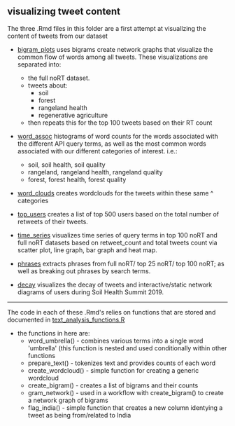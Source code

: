 ## visualizing tweet content  

The three .Rmd files in this folder are a first attempt at visuallzing the content of tweets from our dataset

* [bigram_plots](https://github.com/Science-for-Nature-and-People/soc-twitter/blob/master/tweet_content/bigram_plots.Rmd) uses bigrams create network graphs that visualize the common flow of words among all tweets.  These visualizations are separated into:  
  - the full noRT dataset. 
  - tweets about:
      - soil 
      - forest 
      - rangeland health
      - regenerative agriculture
   - then repeats this for the top 100 tweets based on their RT count
     
     
     
* [word_assoc](https://github.com/Science-for-Nature-and-People/soc-twitter/blob/master/tweet_content/word_assoc.Rmd) histograms of word counts for the words associated with the different API query terms, as well as the most common words associated with our different categories of interest. i.e.:
  - soil, soil health, soil quality
  - rangeland, rangeland health, rangeland quality
  - forest, forest health, forest quality 
    
      
* [word_clouds](https://github.com/Science-for-Nature-and-People/soc-twitter/blob/master/tweet_content/word_clouds.Rmd) creates wordclouds for the tweets within these same ^ categories 

* [top_users](https://github.com/meilinshi/soc-twitter/blob/time_series/tweet_content/top_users.Rmd)  creates a list of top 500 users based on the total number of retweets of their tweets.

* [time_series](https://github.com/meilinshi/soc-twitter/blob/time_series/tweet_content/time_series.Rmd) visualizes time series of query terms in top 100 noRT and full noRT datasets based on retweet_count and total tweets count via scatter plot, line graph, bar graph and heat map.

* [phrases](https://github.com/meilinshi/soc-twitter/blob/time_series/tweet_content/phrases.Rmd) extracts phrases from full noRT/ top 25 noRT/ top 100 noRT; as well as breaking out phrases by search terms. 

* [decay](https://github.com/meilinshi/soc-twitter/blob/time_series/tweet_content/decay.Rmd) visualizes the decay of tweets and interactive/static network diagrams of users during Soil Health Summit 2019.
 ***
 
The code in each of these .Rmd's relies on functions that are stored and documented in [text_analysis_functions.R](https://github.com/Science-for-Nature-and-People/soc-twitter/blob/master/text_analysis_functions.R)
  - the functions in here are:
    - word_umbrella() - combines various terms into a single word 'umbrella' (this function is nested and used conditionally within other functions
    - prepare_text() - tokenizes text and provides counts of each word
    - create_wordcloud() - simple function for creating a generic wordcloud
    - create_bigram() - creates a list of bigrams and their counts
    - gram_network() - used in a workflow with create_bigram() to create a network graph of bigrams
    - flag_india() - simple function that creates a new column identying a tweet as being from/related to India
